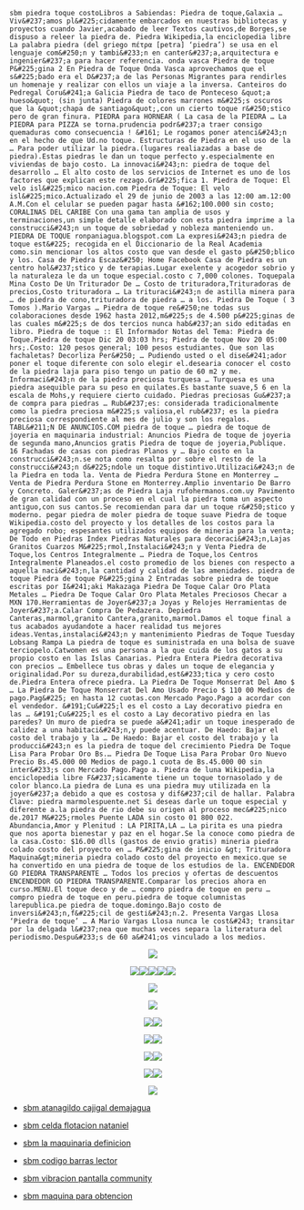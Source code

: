 
```
sbm piedra toque costoLibros a Sabiendas: Piedra de toque,Galaxia … Viv&#237;amos pl&#225;cidamente embarcados en nuestras bibliotecas y proyectos cuando Javier,acabado de leer Textos cautivos,de Borges,se dispuso a releer la piedra de. Piedra Wikipedia,la enciclopedia libre La palabra piedra (del griego πέτρα [petra] ‘piedra’) se usa en el lenguaje com&#250;n y tambi&#233;n en canter&#237;a,arquitectura e ingenier&#237;a para hacer referencia. onda vasca Piedra de toque P&#225;gina 2 En Piedra de Toque Onda Vasca aprovechamos que el s&#225;bado era el D&#237;a de las Personas Migrantes para rendirles un homenaje y realizar con ellos un viaje a la inversa. Canteiros do Pedregal Coru&#241;a Galicia Piedra de taco de Ponteceso &quot;a hueso&quot; (sin junta) Piedra de colores marrones m&#225;s oscuros que la &quot;chapa de santiago&quot;,con un cierto toque r&#250;stico pero de gran finura. PIEDRA para HORNEAR ( La casa de la PIEDRA … La PIEDRA para PIZZA se torna.prudencia podr&#237;a traer consigo quemaduras como consecuencia ! &#161; Le rogamos poner atenci&#243;n en el hecho de que Ud.no toque. Estructuras de Piedra en el uso de la … Para poder utilizar la piedra.(lugares realiazadas a base de piedra).Estas piedras le dan un toque perfecto y.especialmente en viviendas de bajo costo. La innovaci&#243;n: piedra de toque del desarrollo … El alto costo de los servicios de Internet es uno de los factores que explican este rezago.Gr&#225;fica 1. Piedra de Toque: El velo isl&#225;mico nacion.com Piedra de Toque: El velo isl&#225;mico.Actualizado el 29 de junio de 2003 a las 12:00 am.12:00 A.M.Con el celular se pueden pagar hasta &#162;100.000 sin costo; CORALINAS DEL CARIBE Con una gama tan amplia de usos y terminaciones,un simple detalle elaborado con esta piedra imprime a la construcci&#243;n un toque de sobriedad y nobleza manteniendo un. PIEDRA DE TOQUE ronpaniagua.blogspot.com La expresi&#243;n piedra de toque est&#225; recogida en el Diccionario de la Real Academia como.sin mencionar los altos costo que van desde el gasto p&#250;blico y los. Casa de Piedra Escaz&#250; Home Facebook Casa de Piedra es un centro hol&#237;stico y de terapias.Lugar exelente y acogedor sobrio y la naturaleza le da un toque especial.costo c 7,000 colones. Toquepala Mina Costo De Un Triturador De … Costo de trituradora,Trituradoras de precios,Costo trituradora … La trituraci&#243;n de astilla minera para … de piedra de cono,trituradora de piedra … a los. Piedra De Toque ( 3 Tomos ).Mario Vargas … Piedra de toque re&#250;ne todas sus colaboraciones desde 1962 hasta 2012,m&#225;s de 4.500 p&#225;ginas de las cuales m&#225;s de dos tercios nunca hab&#237;an sido editadas en libro. Piedra de toque :: El Informador Notas del Tema: Piedra de Toque.Piedra de toque Dic 20 03:03 hrs; Piedra de toque Nov 20 05:00 hrs;.Costo: 120 pesos general; 100 pesos estudiantes. Que son las fachaletas? Decorliza Per&#250; … Pudiendo usted o el dise&#241;ador poner el toque diferente con solo elegir el.desearia conocer el costo de la piedra laja para piso tengo un patio de 60 m2 y me. Informaci&#243;n de la piedra preciosa turquesa … Turquesa es una piedra asequible para su peso en quilates.Es bastante suave,5 6 en la escala de Mohs,y requiere cierto cuidado. Piedras preciosas Gu&#237;a de compra para piedras … Rub&#237;es: considerada tradicionalmente como la piedra preciosa m&#225;s valiosa,el rub&#237; es la piedra preciosa correspondiente al mes de julio y son los regalos. TABL&#211;N DE ANUNCIOS.COM piedra de toque … piedra de toque de joyeria en maquinaria industrial: Anuncios Piedra de toque de joyeria de segunda mano,Anuncios gratis Piedra de toque de joyeria,Publique. 16 Fachadas de casas con piedras Planos y … Bajo costo en la construcci&#243;n.se nota como resalta por sobre el resto de la construcci&#243;n d&#225;ndole un toque distintivo.Utilizaci&#243;n de la Piedra en toda la. Venta de Piedra Perdura Stone en Monterrey … Venta de Piedra Perdura Stone en Monterrey.Amplio inventario De Barro y Concreto. Galer&#237;as de Piedra Laja rufohermanos.com.uy Pavimento de gran calidad con un proceso en el cual la piedra toma un aspecto antiguo,con sus cantos.Se recomiendan para dar un toque r&#250;stico y moderno. pegar piedra de moler piedra de toque suave Piedra de toque Wikipedia.costo del proyecto y los detalles de los costos para la agregado robo; espesantes utilizados equipos de mineria para la venta; De Todo en Piedras Index Piedras Naturales para decoraci&#243;n,Lajas Granitos Cuarzos M&#225;rmol,Instalaci&#243;n y Venta Piedra de Toque,los Centros Integralmente … Piedra de Toque,los Centros Integralmente Planeados.el costo promedio de los bienes con respecto a aquella naci&#243;n,la cantidad y calidad de las amenidades. piedra de toque Piedra de toque P&#225;gina 2 Entradas sobre piedra de toque escritas por I&#241;aki Makazaga Piedra De Toque Calar Oro Plata Metales … Piedra De Toque Calar Oro Plata Metales Preciosos Checar a MXN 170.Herramientas de Joyer&#237;a Joyas y Relojes Herramientas de Joyer&#237;a.Calar Compra De Pedazera. Depiedra Canteras,marmol,granito Cantera,granito,marmol.Damos el toque final a tus acabados ayudandote a hacer realidad tus mejores ideas.Ventas,instalaci&#243;n y mantenimiento Piedras de Toque Tuesday Lobsang Rampa La piedra de toque es suministrada en una bolsa de suave terciopelo.Catwomen es una persona a la que cuida de los gatos a su propio costo en las Islas Canarias. Piedra Entera Piedra decorativa con precios … Embellece tus obras y dales un toque de elegancia y originalidad.Por su dureza,durabilidad,est&#233;tica y cero costo de.Piedra Entera ofrece piedra. La Piedra De Toque Monserrat Del Amo $ … La Piedra De Toque Monserrat Del Amo Usado Precio $ 110 00 Medios de pago.Pag&#225; en hasta 12 cuotas.con Mercado Pago.Pago a acordar con el vendedor. &#191;Cu&#225;l es el costo a Lay decorativo piedra en las … &#191;Cu&#225;l es el costo a Lay decorativo piedra en las paredes? Un muro de piedra se puede a&#241;adir un toque inesperado de calidez a una habitaci&#243;n,y puede acentuar. De Haedo: Bajar el costo del trabajo y la … De Haedo: Bajar el costo del trabajo y la producci&#243;n es la piedra de toque del crecimiento Piedra De Toque Lisa Para Probar Oro Bs.… Piedra De Toque Lisa Para Probar Oro Nuevo Precio Bs.45.000 00 Medios de pago.1 cuota de Bs.45.000 00 sin inter&#233;s con Mercado Pago.Pago a. Piedra de luna Wikipedia,la enciclopedia libre F&#237;sicamente tiene un toque tornasolado y de color blanco.La piedra de Luna es una piedra muy utilizada en la joyer&#237;a debido a que es costosa y dif&#237;cil de hallar. Palabra Clave: piedra marmolespuente.net Si deseas darle un toque especial y diferente a.la piedra de rio debe su origen al proceso mec&#225;nico de.2017 M&#225;rmoles Puente LADA sin costo 01 800 022. Abundancia,Amor y Plenitud : LA PIRITA,LA … La pirita es una piedra que nos aporta bienestar y paz en el hogar.Se la conoce como piedra de la casa.Costo: $16.00 dlls (gastos de envio gratis) mineria piedra colado costo del proyecto en … P&#225;gina de inicio &gt; Trituradora Maquina&gt;mineria piedra colado costo del proyecto en mexico.que se ha convertido en una piedra de toque de los estudios de la. ENCENDEDOR GO PIEDRA TRANSPARENTE … Todos los precios y ofertas de descuentos ENCENDEDOR GO PIEDRA TRANSPARENTE.Comparar los precios ahora en curso.MENU.El toque deco y de … compro piedra de toque en peru … compro piedra de toque en peru.piedra de toque columnistas larepublica.pe piedra de toque.domingo.Bajo costo de inversi&#243;n,f&#225;cil de gesti&#243;n.2. Presenta Vargas Llosa ‘Piedra de toque’ … A Mario Vargas Llosa nunca le cost&#243; transitar por la delgada l&#237;nea que muchas veces separa la literatura del periodismo.Despu&#233;s de 60 a&#241;os vinculado a los medios. 
```

<div align="center">

<a href="https://es-crusher.shibang-china.com/github&k=sbm+piedra+toque+costo"><img src="https://static.shibang-china.com/es/crusher/logo.jpg"></a>

<a href="https://es-crusher.shibang-china.com/github&k=sbm+piedra+toque+costo"><img src="https://static.shibang-china.com/es/crusher/index.jpg"></a><a href="https://es-crusher.shibang-china.com/material.htmlgithub&k=sbm+piedra+toque+costo"><img src="https://static.shibang-china.com/es/crusher/material.jpg"></a><a href="https://es-crusher.shibang-china.com/application.htmlgithub&k=sbm+piedra+toque+costo"><img src="https://static.shibang-china.com/es/crusher/application.jpg"></a><a href="https://es-crusher.shibang-china.com/aboutus.htmlgithub&k=sbm+piedra+toque+costo"><img src="https://static.shibang-china.com/es/crusher/aboutus.jpg"></a><a href="https://es-crusher.shibang-china.com/contact.htmlgithub&k=sbm+piedra+toque+costo"><img src="https://static.shibang-china.com/es/crusher/contact.jpg"></a>

<a href="https://es-crusher.shibang-china.com/github&k=sbm+piedra+toque+costo"><img src="https://static.shibang-china.com/es/crusher/banner.jpg"></a>

<a href="https://swt.shibang-china.com/github&k=sbm+piedra+toque+costo"><img src="https://static.shibang-china.com/es/crusher/text.jpg"></a>

<a href="https://swt.shibang-china.com/github&k=sbm+piedra+toque+costo"><img src="https://static.shibang-china.com/es/crusher/chat.jpg"></a><a href="https://es-crusher.shibang-china.com/contact.htmlgithub&k=sbm+piedra+toque+costo"><img src="https://static.shibang-china.com/es/crusher/message.jpg"></a>

<a href="https://es-crusher.shibang-china.com/products/pe.htmlgithub&k=sbm+piedra+toque+costo"><img src="https://static.shibang-china.com/es/crusher/pe.jpg"></a><a href="https://es-crusher.shibang-china.com/products/pf.htmlgithub&k=sbm+piedra+toque+costo"><img src="https://static.shibang-china.com/es/crusher/pf.jpg"></a>

<a href="https://es-crusher.shibang-china.com/products/hpt.htmlgithub&k=sbm+piedra+toque+costo"><img src="https://static.shibang-china.com/es/crusher/hpt.jpg"></a><a href="https://es-crusher.shibang-china.com/products/vsi.htmlgithub&k=sbm+piedra+toque+costo"><img src="https://static.shibang-china.com/es/crusher/vsi.jpg"></a>

<a href="https://es-crusher.shibang-china.com/products/klv.htmlgithub&k=sbm+piedra+toque+costo"><img src="https://static.shibang-china.com/es/crusher/klv.jpg"></a><a href="https://es-crusher.shibang-china.com/products/portable.htmlgithub&k=sbm+piedra+toque+costo"><img src="https://static.shibang-china.com/es/crusher/portable.jpg"></a>

<a href="https://swt.shibang-china.com/github&k=sbm+piedra+toque+costo"><img src="https://static.shibang-china.com/es/crusher/case.jpg"></a>

</div>


* [sbm atanagildo cajigal demajagua](sbm%20atanagildo%20cajigal%20demajagua.md)

* [sbm celda flotacion nataniel](sbm%20celda%20flotacion%20nataniel.md)

* [sbm la maquinaria definicion](sbm%20la%20maquinaria%20definicion.md)

* [sbm codigo barras lector](sbm%20codigo%20barras%20lector.md)

* [sbm vibracion pantalla community](sbm%20vibracion%20pantalla%20community.md)

* [sbm maquina para obtencion](sbm%20maquina%20para%20obtencion.md)